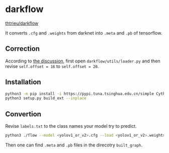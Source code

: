 # darkflow
[thtrieu/darkflow](https://github.com/thtrieu/darkflow)

It converts `.cfg` and `.weights` from darknet into `.meta` and `.pb` of tensorflow.

## Correction
According to [the discussion](https://github.com/thtrieu/darkflow/issues/802#issuecomment-441265886), first open `darkflow/utils/loader.py` and then revise `self.offset = 16` to `self.offset = 20`.

## Installation

```sh
python3 -m pip install -i https://pypi.tuna.tsinghua.edu.cn/simple Cython
python3 setup.py build_ext --inplace
```

## Convertion
Revise `labels.txt` to the class names your model try to predict.

```sh
python3 ./flow --model <yolov1_or_v2>.cfg --load <yolov1_or_v2>.weights --savepb
```

Then one can find `.meta` and `.pb` files in the direcotry `built_graph`.
